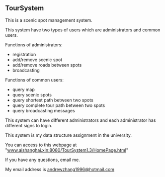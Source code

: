 TourSystem
--------------------------------------------------------

This is a scenic spot management system.

This system have two types of users which are administrators and common users.

Functions of administrators:
- registration
- add/remove scenic spot
- add/remove roads between spots
- broadcasting

Functions of common users:
- query map
- query scenic spots
- query shortest path between two spots
- query complete tour path between two spots
- query broadcasting messages

This system can have different administrators and each administrator has different signs to login.

This system is my data structure assignment in the university.

You can access to this webpage at "www.aishanghai.xin:8080/TourSystem1.3/HomePage.html"

If you have any questions, email me.

My email address is andrewzhang1996@hotmail.com
